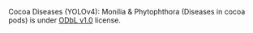 Cocoa Diseases (YOLOv4): Monilia & Phytophthora (Diseases in cocoa pods) is under [ODbL v1.0](https://opendatacommons.org/licenses/odbl/1-0/) license.